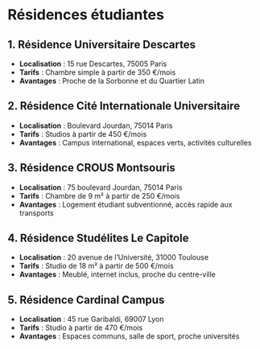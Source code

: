 # Résidences étudiantes

## 1. Résidence Universitaire Descartes
- **Localisation** : 15 rue Descartes, 75005 Paris  
- **Tarifs** : Chambre simple à partir de 350 €/mois  
- **Avantages** : Proche de la Sorbonne et du Quartier Latin  

## 2. Résidence Cité Internationale Universitaire
- **Localisation** : Boulevard Jourdan, 75014 Paris  
- **Tarifs** : Studios à partir de 450 €/mois  
- **Avantages** : Campus international, espaces verts, activités culturelles  

## 3. Résidence CROUS Montsouris
- **Localisation** : 75 boulevard Jourdan, 75014 Paris  
- **Tarifs** : Chambre de 9 m² à partir de 250 €/mois  
- **Avantages** : Logement étudiant subventionné, accès rapide aux transports  

## 4. Résidence Studélites Le Capitole
- **Localisation** : 20 avenue de l’Université, 31000 Toulouse  
- **Tarifs** : Studio de 18 m² à partir de 500 €/mois  
- **Avantages** : Meublé, internet inclus, proche du centre-ville  

## 5. Résidence Cardinal Campus
- **Localisation** : 45 rue Garibaldi, 69007 Lyon  
- **Tarifs** : Studio à partir de 470 €/mois  
- **Avantages** : Espaces communs, salle de sport, proche universités
